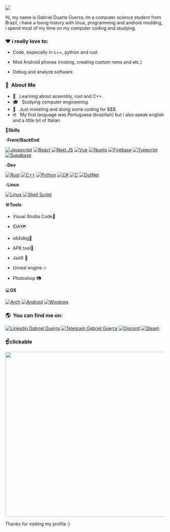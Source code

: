 
![](https://komarev.com/ghpvc/?username=GabriWar&color=006bed)

Hi, my name is Gabriel Duarte Guerra, im a computer science student from Brazil, i have a loong history with linux, programming and android modding, i spend most of my time on my computer coding and studying.
         
<h3> ❤️  i really love to: </h3>
 
- Code, especially in c++, python and rust.
 
- Mod Android phones (rooting, creating custom roms and etc.)
 
- Debug and analyze software.
 
<h3> 🧠 &nbsp;About Me </h3>

- 💭 &nbsp; Learning about assembly, rust and C++.
- 🎓 &nbsp; Studying computer engineering.
- 💼 &nbsp; Just investing and doing some coding for $$$.
- 🌐 &nbsp; My first language was Portuguese (brazilian) but i also speak english and a little bit of Italian

🚀**Skills**

-**Front/BackEnd**
  
  [![Javascript](https://img.shields.io/badge/JavaScript-F7DF1E?style=for-the-badge&logo=javascript&logoColor=black)](https://github.com/GabriWar)
  [![React](https://img.shields.io/badge/React-20232A?style=for-the-badge&logo=react&logoColor=61DAFB)](https://github.com/GabriWar)
  [![Next JS](https://img.shields.io/badge/Next-black?style=for-the-badge&logo=next.js&logoColor=white)](https://github.com/GabriWar)
  [![Vue](https://img.shields.io/badge/Vue.js-35495E?style=for-the-badge&logo=vue.js&logoColor=4FC08D)](https://github.com/GabriWar) 
  [![Nuxtjs](https://img.shields.io/badge/Nuxt-002E3B?style=for-the-badge&logo=nuxtdotjs&logoColor=#00DC82)](https://github.com/GabriWar)
  [![Firebase](https://img.shields.io/badge/Firebase-039BE5?style=for-the-badge&logo=Firebase&logoColor=white)](https://github.com/GabriWar)
  [![Typecript](https://img.shields.io/badge/TypeScript-007ACC?style=for-the-badge&logo=typescript&logoColor=white)](https://github.com/GabriWar)
  [![Supabase](https://img.shields.io/badge/Supabase-3ECF8E?style=for-the-badge&logo=supabase&logoColor=white)](https://github.com/GabriWar)

-**Dev**

  [![Rust](https://img.shields.io/badge/rust-%23000000.svg?style=for-the-badge&logo=rust&logoColor=white)](https://github.com/GabriWar)
  [![C++](https://img.shields.io/badge/C%2B%2B-00599C?style=for-the-badge&logo=c%2B%2B&logoColor=white)](https://github.com/GabriWar)
  [![Python](https://img.shields.io/badge/Python-14354C?style=for-the-badge&logo=python&logoColor=white)](https://github.com/GabriWar)
  [![C#](https://img.shields.io/badge/C%23-239120?style=for-the-badge&logo=c-sharp&logoColor=white)](https://github.com/GabriWar)
  [![C](https://img.shields.io/badge/C-00599C?style=for-the-badge&logo=c&logoColor=white)](https://github.com/GabriWar)
  [![DotNet](https://img.shields.io/badge/.NET-5C2D91?style=for-the-badge&logo=.net&logoColor=white)](https://github.com/GabriWar)
  
  -**Linux**
  
  [![Linux](https://img.shields.io/badge/Linux-FCC624?style=for-the-badge&logo=linux&logoColor=black)](https://github.com/GabriWar)
  [![Shell Script](https://img.shields.io/badge/Shell_Script-121011?style=for-the-badge&logo=gnu-bash&logoColor=white)](https://github.com/GabriWar)

🛠️**Tools**

 - Visual Studio Code💜
  
 - IDA🗺️
  
 - x64dbg🐞
 
 - APK tool🤖
 
 - JadX 🔧
 
 - Unreal engine 🔥
 
 - Photoshop 📷

 💻**OS**
 
 [![Arch](https://img.shields.io/badge/Arch_Linux-1793D1?style=for-the-badge&logo=arch-linux&logoColor=white)](https://github.com/GabriWar)
 [![Android](https://img.shields.io/badge/Android-3DDC84?style=for-the-badge&logo=android&logoColor=white)](https://github.com/GabriWar)
 [![Windows](https://img.shields.io/badge/Windows-0078D6?style=for-the-badge&logo=windows&logoColor=white)](https://github.com/GabriWar)






<!--(https://github.com/GabriWar)-->


<h3> 🌎 &nbsp;You can find me on:</h3> 


[![Linkedin Gabriel Guerra]( https://img.shields.io/badge/Telegram-2CA5E0?style=for-the-badge&logo=telegram&logoColor=white)](https://t.me/GabriWarX)
[![Telegram Gabriel Guerra](https://img.shields.io/badge/LinkedIn-0077B5?style=for-the-badge&logo=linkedin&logoColor=white)](https://www.linkedin.com/in/gabriel-guerra-28457919b/)
[![Discord]( https://img.shields.io/badge/Discord-7289DA?style=for-the-badge&logo=discord&logoColor=white)](https://discordapp.com/users/313753423256354816)
[![Steam]( https://img.shields.io/badge/Steam-000000?style=for-the-badge&logo=steam&logoColor=white)](https://steamcommunity.com/id/GabriWarX/)
<h3>☝️clickable</h3>

<p href="https://github.com/GabriWar">
  <img align="center" src="https://github-readme-stats.vercel.app/api/top-langs/?username=GabriWar&langs_count=8&theme=blue-green"width="999999" height="520" />
</p>



Thanks for visiting my profile :)
